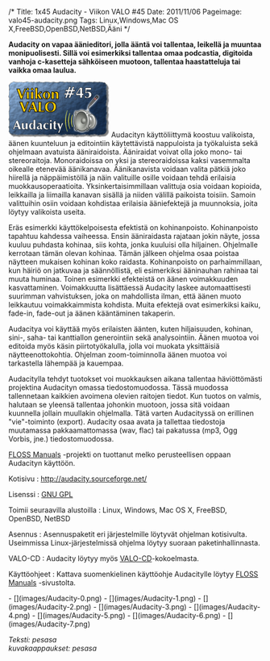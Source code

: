 /*
Title: 1x45 Audacity - Viikon VALO #45
Date: 2011/11/06
Pageimage: valo45-audacity.png
Tags: Linux,Windows,Mac OS X,FreeBSD,OpenBSD,NetBSD,Ääni
*/

**Audacity on vapaa äänieditori, jolla ääntä voi tallentaa, leikellä ja
muuntaa monipuolisesti. Sillä voi esimerkiksi tallentaa omaa podcastia,
digitoida vanhoja c-kasetteja sähköiseen muotoon, tallentaa
haastatteluja tai vaikka omaa laulua.**

![](images/valo45-audacity.png "fig:valo45-audacity.png") Audacityn
käyttöliittymä koostuu valikoista, äänen kuunteluun ja editointiin
käytettävistä nappuloista ja työkaluista sekä ohjelmaan avatuista
ääniraidoista. Ääniraidat voivat olla joko mono- tai stereoraitoja.
Monoraidoissa on yksi ja stereoraidoissa kaksi vasemmalta oikealle
etenevää äänikanavaa. Äänikanavista voidaan valita pätkiä joko hiirellä
ja näppäimistöllä ja näin valituille osille voidaan tehdä erilaisia
muokkausoperaatioita. Yksinkertaisimmillaan valittuja osia voidaan
kopioida, leikkailla ja liimailla kanavan sisällä ja niiden välillä
paikoista toisiin. Samoin valittuihin osiin voidaan kohdistaa erilaisia
ääniefektejä ja muunnoksia, joita löytyy valikoista useita.

Eräs esimerkki käyttökelpoisesta efektistä on kohinanpoisto.
Kohinanpoisto tapahtuu kahdessa vaiheessa. Ensin ääniraidasta rajataan
jokin näyte, jossa kuuluu puhdasta kohinaa, siis kohta, jonka kuuluisi
olla hiljainen. Ohjelmalle kerrotaan tämän olevan kohinaa. Tämän jälkeen
ohjelma osaa poistaa näytteen mukaisen kohinan koko raidasta.
Kohinanpoisto on parhaimmillaan, kun häiriö on jatkuvaa ja säännöllistä,
eli esimerkiksi ääninauhan rahinaa tai muuta huminaa. Toinen esimerkki
efekteistä on äänen voimakkuuden kasvattaminen. Voimakkuutta lisättäessä
Audacity laskee automaattisesti suurimman vahvistuksen, joka on
mahdollista ilman, että äänen muoto leikkautuu voimakkaimmista kohdista.
Muita efektejä ovat esimerkiksi kaiku, fade-in, fade-out ja äänen
kääntäminen takaperin.

Audacitya voi käyttää myös erilaisten äänten, kuten hiljaisuuden,
kohinan, sini-, saha- tai kanttiallon generointiin sekä analysointiin.
Äänen muotoa voi editoida myös käsin piirtotyökalulla, jolla voi muokata
yksittäisiä näytteenottokohtia. Ohjelman zoom-toiminnolla äänen muotoa
voi tarkastella lähempää ja kauempaa.

Audacitylla tehdyt tuotokset voi muokkauksen aikana tallentaa
häviöttömästi projektina Audacityn omassa tiedostomuodossa. Tässä
muodossa tallennetaan kaikkien avoimena olevien raitojen tiedot. Kun
tuotos on valmis, halutaan se yleensä tallentaa johonkin muotoon, jossa
sitä voidaan kuunnella jollain muullakin ohjelmalla. Tätä varten
Audacityssä on erillinen "vie"-toiminto (export). Audacity osaa avata ja
tallettaa tiedostoja muutamassa pakkaamattomassa (wav, flac) tai
pakatussa (mp3, Ogg Vorbis, jne.) tiedostomuodossa.

[FLOSS Manuals](http://fi.flossmanuals.net/audacity/index) -projekti on
tuottanut melko perusteellisen oppaan Audacityn käyttöön.

Kotisivu
:   <http://audacity.sourceforge.net/>

Lisenssi
:   [GNU GPL](GNU_GPL)

Toimii seuraavilla alustoilla
:   Linux, Windows, Mac OS X, FreeBSD, OpenBSD, NetBSD

Asennus
:   Asennuspaketit eri järjestelmille löytyvät ohjelman kotisivulta.
    Useimmissa Linux-järjestelmissä ohjelma löytyy suoraan
    paketinhallinnasta.

VALO-CD
:   Audacity löytyy myös
    [VALO-CD](http://www.valo-cd.fi/ilmainen_audacity)-kokoelmasta.

Käyttöohjeet
:   Kattava suomenkielinen käyttöohje Audacitylle löytyy [FLOSS
    Manuals](http://fi.flossmanuals.net/audacity/index) -sivustolta.

<div class="psgallery" markdown="1">
-   [](images/Audacity-0.png)
-   [](images/Audacity-1.png)
-   [](images/Audacity-2.png)
-   [](images/Audacity-3.png)
-   [](images/Audacity-4.png)
-   [](images/Audacity-5.png)
-   [](images/Audacity-6.png)
-   [](images/Audacity-7.png)
</div>

*Teksti: pesasa* <br />
*kuvakaappaukset: pesasa*
